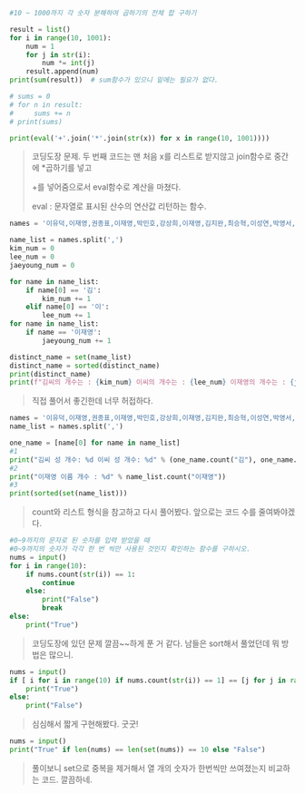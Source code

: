 ```python
#10 ~ 1000까지 각 숫자 분해하여 곱하기의 전체 합 구하기

result = list()
for i in range(10, 1001):
    num = 1
    for j in str(i):
        num *= int(j)
    result.append(num)
print(sum(result))	# sum함수가 있으니 밑에는 필요가 없다.

# sums = 0
# for n in result:
#     sums += n
# print(sums)
```

```python
print(eval('+'.join('*'.join(str(x)) for x in range(10, 1001))))
```

> 코딩도장 문제. 두 번째 코드는 맨 처음 x를 리스트로 받지않고 join함수로 중간에 *곱하기를 넣고
>
> +를 넣어줌으로서 eval함수로 계산을 마쳤다.
>
> eval : 문자열로 표시된 산수의 연산값 리턴하는 함수.

```python
names = '이유덕,이재영,권종표,이재영,박민호,강상희,이재영,김지완,최승혁,이성연,박영서,박민호,전경헌,송정환,김재성,이유덕,전경헌'

name_list = names.split(',')
kim_num = 0
lee_num = 0
jaeyoung_num = 0

for name in name_list:
    if name[0] == '김':
        kim_num += 1
    elif name[0] == '이':
        lee_num += 1
for name in name_list:
    if name == '이재영':
        jaeyoung_num += 1

distinct_name = set(name_list)
distinct_name = sorted(distinct_name)
print(distinct_name)
print(f"김씨의 개수는 : {kim_num} 이씨의 개수는 : {lee_num} 이재영의 개수는 : {jaeyoung_num}")
```

> 직접 풀어서 좋긴한데 너무 허접하다.

```python
names = '이유덕,이재영,권종표,이재영,박민호,강상희,이재영,김지완,최승혁,이성연,박영서,박민호,전경헌,송정환,김재성,이유덕,전경헌'
name_list = names.split(',')

one_name = [name[0] for name in name_list]
#1
print("김씨 성 개수: %d 이씨 성 개수: %d" % (one_name.count("김"), one_name.count("이")))
#2
print("이재영 이름 개수 : %d" % name_list.count("이재영"))
#3
print(sorted(set(name_list)))
```

> count와 리스트 형식을 참고하고 다시 풀어봤다. 앞으로는 코드 수를 줄여봐야겠다.

```python
#0~9까지의 문자로 된 숫자를 입력 받았을 때
#0~9까지의 숫자가 각각 한 번 씩만 사용된 것인지 확인하는 함수를 구하시오.
nums = input()
for i in range(10):
    if nums.count(str(i)) == 1:
        continue
    else:
        print("False")
        break
else:
    print("True")
```

> 코딩도장에 있던 문제 깔끔~~하게 푼 거 같다. 남들은 sort해서 풀었던데 뭐 방법은 많으니.

```python
nums = input()
if [ i for i in range(10) if nums.count(str(i)) == 1] == [j for j in range(10)]:
    print("True")
else:
    print("False")
```

> 심심해서 짧게 구현해봤다. 굿굿!

```python
nums = input()
print("True" if len(nums) == len(set(nums)) == 10 else "False")
```

> 풀이보니 set으로 중복을 제거해서 열 개의 숫자가 한번씩만 쓰여졌는지 비교하는 코드. 깔끔하네.